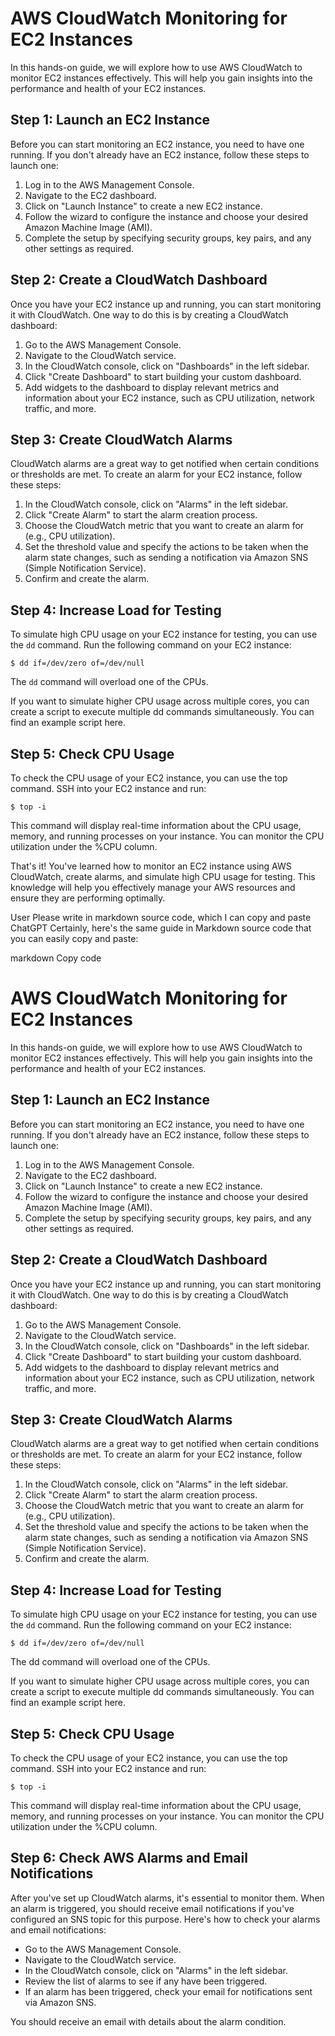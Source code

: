# AWS CloudWatch Monitoring for EC2 Instances

In this hands-on guide, we will explore how to use AWS CloudWatch to monitor EC2 instances effectively. This will help you gain insights into the performance and health of your EC2 instances.

## Step 1: Launch an EC2 Instance

Before you can start monitoring an EC2 instance, you need to have one running. If you don't already have an EC2 instance, follow these steps to launch one:

1. Log in to the AWS Management Console.
2. Navigate to the EC2 dashboard.
3. Click on "Launch Instance" to create a new EC2 instance.
4. Follow the wizard to configure the instance and choose your desired Amazon Machine Image (AMI).
5. Complete the setup by specifying security groups, key pairs, and any other settings as required.

## Step 2: Create a CloudWatch Dashboard

Once you have your EC2 instance up and running, you can start monitoring it with CloudWatch. One way to do this is by creating a CloudWatch dashboard:

1. Go to the AWS Management Console.
2. Navigate to the CloudWatch service.
3. In the CloudWatch console, click on "Dashboards" in the left sidebar.
4. Click "Create Dashboard" to start building your custom dashboard.
5. Add widgets to the dashboard to display relevant metrics and information about your EC2 instance, such as CPU utilization, network traffic, and more.

## Step 3: Create CloudWatch Alarms

CloudWatch alarms are a great way to get notified when certain conditions or thresholds are met. To create an alarm for your EC2 instance, follow these steps:

1. In the CloudWatch console, click on "Alarms" in the left sidebar.
2. Click "Create Alarm" to start the alarm creation process.
3. Choose the CloudWatch metric that you want to create an alarm for (e.g., CPU utilization).
4. Set the threshold value and specify the actions to be taken when the alarm state changes, such as sending a notification via Amazon SNS (Simple Notification Service).
5. Confirm and create the alarm.

## Step 4: Increase Load for Testing

To simulate high CPU usage on your EC2 instance for testing, you can use the `dd` command. Run the following command on your EC2 instance:

```shell
$ dd if=/dev/zero of=/dev/null
```

The `dd` command will overload one of the CPUs.

If you want to simulate higher CPU usage across multiple cores, you can create a script to execute multiple dd commands simultaneously. You can find an example script here.

## Step 5: Check CPU Usage
To check the CPU usage of your EC2 instance, you can use the top command. SSH into your EC2 instance and run:

```shell
$ top -i
```

This command will display real-time information about the CPU usage, memory, and running processes on your instance. You can monitor the CPU utilization under the %CPU column.

That's it! You've learned how to monitor an EC2 instance using AWS CloudWatch, create alarms, and simulate high CPU usage for testing. This knowledge will help you effectively manage your AWS resources and ensure they are performing optimally.




User
Please write in markdown source code, which I can copy and paste 
ChatGPT
Certainly, here's the same guide in Markdown source code that you can easily copy and paste:

markdown
Copy code
# AWS CloudWatch Monitoring for EC2 Instances

In this hands-on guide, we will explore how to use AWS CloudWatch to monitor EC2 instances effectively. This will help you gain insights into the performance and health of your EC2 instances.

## Step 1: Launch an EC2 Instance

Before you can start monitoring an EC2 instance, you need to have one running. If you don't already have an EC2 instance, follow these steps to launch one:

1. Log in to the AWS Management Console.
2. Navigate to the EC2 dashboard.
3. Click on "Launch Instance" to create a new EC2 instance.
4. Follow the wizard to configure the instance and choose your desired Amazon Machine Image (AMI).
5. Complete the setup by specifying security groups, key pairs, and any other settings as required.

## Step 2: Create a CloudWatch Dashboard

Once you have your EC2 instance up and running, you can start monitoring it with CloudWatch. One way to do this is by creating a CloudWatch dashboard:

1. Go to the AWS Management Console.
2. Navigate to the CloudWatch service.
3. In the CloudWatch console, click on "Dashboards" in the left sidebar.
4. Click "Create Dashboard" to start building your custom dashboard.
5. Add widgets to the dashboard to display relevant metrics and information about your EC2 instance, such as CPU utilization, network traffic, and more.

## Step 3: Create CloudWatch Alarms

CloudWatch alarms are a great way to get notified when certain conditions or thresholds are met. To create an alarm for your EC2 instance, follow these steps:

1. In the CloudWatch console, click on "Alarms" in the left sidebar.
2. Click "Create Alarm" to start the alarm creation process.
3. Choose the CloudWatch metric that you want to create an alarm for (e.g., CPU utilization).
4. Set the threshold value and specify the actions to be taken when the alarm state changes, such as sending a notification via Amazon SNS (Simple Notification Service).
5. Confirm and create the alarm.

## Step 4: Increase Load for Testing

To simulate high CPU usage on your EC2 instance for testing, you can use the `dd` command. Run the following command on your EC2 instance:

```shell
$ dd if=/dev/zero of=/dev/null
```


The dd command will overload one of the CPUs.

If you want to simulate higher CPU usage across multiple cores, you can create a script to execute multiple dd commands simultaneously. You can find an example script here.

## Step 5: Check CPU Usage

To check the CPU usage of your EC2 instance, you can use the top command. SSH into your EC2 instance and run:

```shell
$ top -i
```


This command will display real-time information about the CPU usage, memory, and running processes on your instance. You can monitor the CPU utilization under the %CPU column.




## Step 6: Check AWS Alarms and Email Notifications

After you've set up CloudWatch alarms, it's essential to monitor them. When an alarm is triggered, you should receive email notifications if you've configured an SNS topic for this purpose. Here's how to check your alarms and email notifications:
- Go to the AWS Management Console.
- Navigate to the CloudWatch service.
- In the CloudWatch console, click on "Alarms" in the left sidebar.
- Review the list of alarms to see if any have been triggered.
- If an alarm has been triggered, check your email for notifications sent via Amazon SNS. 

You should receive an email with details about the alarm condition.
